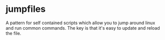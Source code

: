 # jumpfiles
A pattern for self contained scripts which allow you to jump around linux and run common commands. The key is that it's easy to update and reload the file. 
